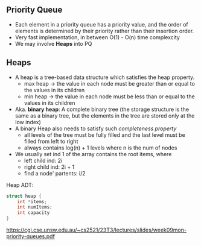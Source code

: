 ## Priority Queue
- Each element in a priority queue has a priority value, and the order of elements is determined by their priority rather than their insertion order.
- Very fast implementation, in between O(1) - O(n) time complexcity 
- We may involve **Heaps** into PQ

## Heaps
- A heap is a tree-based data structure which satisfies the heap property.
    - max heap -> the value in each node must be greater than or equal to the values in its children
    - min heap -> the value in each node must be less than or equal to the values in its children
- Aka. **binary heap**: A complete binary tree (the storage structure is the same as a binary tree, 
    but the elements in the tree are stored only at the low index)
- A binary Heap also needs to satisfy such *completeness property*
    - all levels of the tree must be fully filled and the last level must be filled from left to right
    - always contains log(n) + 1 levels where n is the num of nodes
- We usually set ind 1 of the array contains the root items, where
    - left child ind: 2i
    - right child ind: 2i + 1
    - find a node' partents: i/2

Heap ADT:
```c
struct heap {
    int *items;
    int numItems;
    int capacity
}
```

<https://cgi.cse.unsw.edu.au/~cs2521/23T3/lectures/slides/week09mon-priority-queues.pdf>
